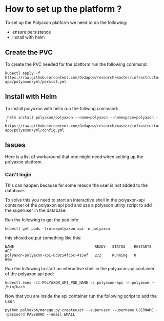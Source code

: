 # How to set up the platform ?

To set up the Polyaxon platform we need to do the following:
 * ensure persistence
 * install with helm

## Create the PVC

To create the PVC needed for the platform run the following command:

```
kubectl apply -f https://raw.githubusercontent.com/Oodapow/research/master/infrastructure/l3-app/polyaxon/yml/persist.yml
```

## Install with Helm

To install polyaxon with helm run the follwing command:

```
 helm install polyaxon/polyaxon --name=polyaxon --namespace=polyaxon -f https://raw.githubusercontent.com/Oodapow/research/master/infrastructure/l3-app/polyaxon/yml/config.yml
```

## Issues

Here is a list of workaround that one might need when setting up the polyaxon platform.

### Can't login

This can happen because for some reason the user is not added to the database.


To solve this you need to start an interactive shell in the polyaxon-api container of the polyaxon api pod and use a polyaxon utility script to add the superuser in the database.


Run the following to get the pod info:
```
kubectl get pods -lrole=polyaxon-api -n polyaxon
```

this should output something like this:
```
NAME                                     READY   STATUS    RESTARTS   AGE
polyaxon-polyaxon-api-6c8c54fc6c-4s5wf   2/2     Running   0          60m
```

Run the following to start an interactive shell in the polyaxon-api container of the polyaxon api pod:
```
kubectl exec -it POLYAXON_API_POD_NAME -c polyaxon-api -n polyaxon -- /bin/bash
```

Now that you are inside the api container run the following script to add the user:
```
python polyaxon/manage.py createuser --superuser --username USERNAME --password PASSWORD --email EMAIL
```